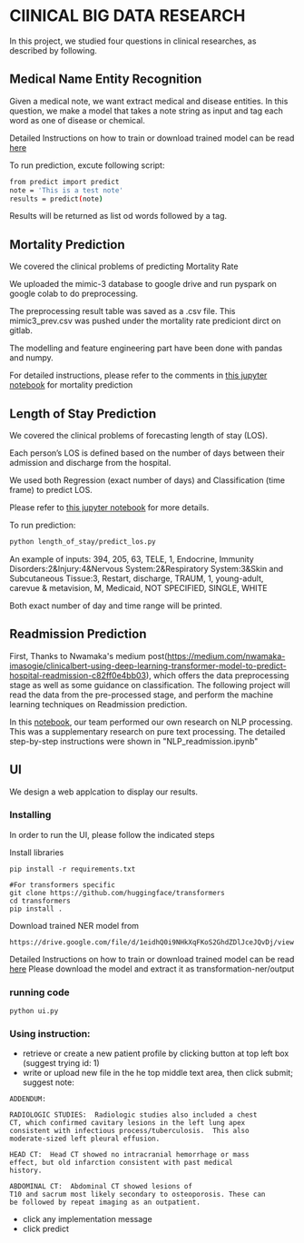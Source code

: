 # ClINICAL BIG DATA RESEARCH
In this project, we studied four questions in clinical researches, as described by following.
## Medical Name Entity Recognition
Given a medical note, we want extract medical and disease entities. In this question, we make a model that takes a note string as input and tag each word as one of disease or chemical.

Detailed Instructions on how to train or download trained model can be read [here](https://csil-git1.cs.surrey.sfu.ca/britneyt/cmpt733-project/-/blob/master/transfermation-ner/README.md)

To run prediction, excute following script:
```bash
from predict import predict
note = 'This is a test note'
results = predict(note)
```
Results will be returned as list od words followed by a tag.


## Mortality Prediction
We covered the clinical problems of predicting Mortality Rate

We uploaded the mimic-3 database to google drive and run pyspark on google colab to do preprocessing.

The preprocessing result table was saved as a .csv file. This mimic3_prev.csv was pushed under the mortality rate prediciont dirct on gitlab.

The modelling and feature engineering part have been done with pandas and numpy.

For detailed instructions, please refer to the comments in [this jupyter notebook](https://csil-git1.cs.surrey.sfu.ca/britneyt/cmpt733-project/-/blob/master/mortality_prediction/Mortality_prediction.ipynb) for mortality prediction

## Length of Stay Prediction
We covered the clinical problems of forecasting length of stay (LOS).  

Each person’s LOS is defined based on the number of days between their admission and discharge from the hospital.

We used both Regression (exact number of days) and Classification (time frame) to predict LOS.

Please refer to [this jupyter notebook](https://csil-git1.cs.surrey.sfu.ca/britneyt/cmpt733-project/-/blob/master/length_of_stay/Predict_LOS.ipynb) for more details.

To run prediction:
```bash
python length_of_stay/predict_los.py
```
An example of inputs:
394, 205, 63, TELE, 1, Endocrine, Immunity Disorders:2&Injury:4&Nervous System:2&Respiratory System:3&Skin and Subcutaneous Tissue:3, 
Restart, discharge, TRAUM, 1, young-adult, carevue & metavision, M, Medicaid, NOT SPECIFIED, SINGLE, WHITE

Both exact number of day and time range will be printed.

## Readmission Prediction


First, Thanks to Nwamaka's medium post(https://medium.com/nwamaka-imasogie/clinicalbert-using-deep-learning-transformer-model-to-predict-hospital-readmission-c82ff0e4bb03), 
which offers the data preprocessing stage as well as some guidance on classification. The following project will read the data from the pre-processed stage, 
and perform the machine learning techniques on Readmission prediction.
 
In this [notebook](https://csil-git1.cs.surrey.sfu.ca/britneyt/cmpt733-project/-/blob/master/NLP_on_readmission/NLP_readmission.ipynb), our team performed our own research on NLP processing. This was a supplementary research on pure text processing.
The detailed step-by-step instructions were shown in "NLP_readmission.ipynb"


## UI
We design a web applcation to display our results.

### Installing
In order to run the UI, please follow the indicated steps

Install libraries
```
pip install -r requirements.txt

#For transformers specific
git clone https://github.com/huggingface/transformers
cd transformers
pip install .
```
Download trained NER model from 
```
https://drive.google.com/file/d/1eidhQ0i9NHkXqFKoS2GhdZDlJceJQvDj/view
```

Detailed Instructions on how to train or download trained model can be read [here](https://csil-git1.cs.surrey.sfu.ca/britneyt/cmpt733-project/-/blob/master/transfermation-ner/README.md)
Please download the model and extract it as transformation-ner/output
### running code

```
python ui.py

```

### Using instruction:
* retrieve or create a new patient profile by clicking button at top left box (suggest trying id: 1)
* write or upload new file in the he top middle text area, then click submit; suggest note:
```
ADDENDUM:

RADIOLOGIC STUDIES:  Radiologic studies also included a chest
CT, which confirmed cavitary lesions in the left lung apex
consistent with infectious process/tuberculosis.  This also
moderate-sized left pleural effusion.

HEAD CT:  Head CT showed no intracranial hemorrhage or mass
effect, but old infarction consistent with past medical
history.

ABDOMINAL CT:  Abdominal CT showed lesions of
T10 and sacrum most likely secondary to osteoporosis. These can
be followed by repeat imaging as an outpatient.

```
* click any implementation message
* click predict